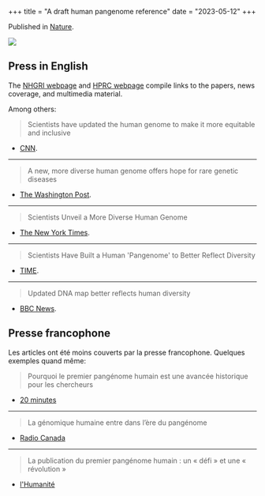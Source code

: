 +++
title = "A draft human pangenome reference"
date = "2023-05-12"
+++

Published in [Nature](https://www.nature.com/articles/s41586-023-05896-x).

![](/img/hprc-draft-banner.jpeg)

## Press in English

The [NHGRI webpage](https://www.genome.gov/about-genomics/new-human-pangenome-reference) and [HPRC webpage](https://humanpangenome.org/news/) compile links to the papers, news coverage, and multimedia material.

Among others:

> Scientists have updated the human genome to make it more equitable and inclusive 
- [CNN](https://edition.cnn.com/2023/05/10/health/human-pangenome-scn-wellness/index.html).

---

> A new, more diverse human genome offers hope for rare genetic diseases
- [The Washington Post](https://www.washingtonpost.com/science/2023/05/10/pangenome-human-diseases/).

---

> Scientists Unveil a More Diverse Human Genome
- [The New York Times](https://www.nytimes.com/2023/05/10/science/pangenome-human-dna-genetics.html).

---

> Scientists Have Built a Human 'Pangenome' to Better Reflect Diversity
- [TIME](https://time.com/6278859/dna-pangenome-research/).

---

> Updated DNA map better reflects human diversity
- [BBC News](https://www.bbc.com/news/science-environment-65539594).


## Presse francophone

Les articles ont été moins couverts par la presse francophone.
Quelques exemples quand même:

> Pourquoi le premier pangénome humain est une avancée historique pour les chercheurs
- [20 minutes](https://www.20minutes.fr/sciences/4036471-20230511-pourquoi-premier-pan-genome-humain-avancee-historique-chercheurs)

---

> La génomique humaine entre dans l’ère du pangénome
- [Radio Canada](https://ici.radio-canada.ca/nouvelle/1978463/pangenome-premiere-ebauche-publication)

---

> La publication du premier pangénome humain : un « défi » et une « révolution » 
- [l'Humanité](https://www.humanite.fr/sciences/sciences/la-publication-du-premier-pangenome-humain-un-defi-et-une-revolution-796576)

